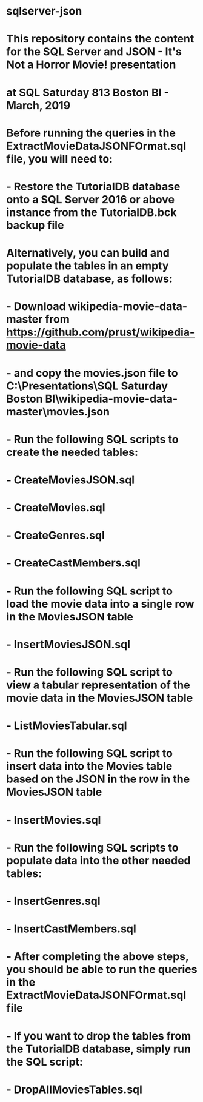 # sqlserver-json
# This repository contains the content for the SQL Server and JSON - It's Not a Horror Movie! presentation
# at SQL Saturday 813 Boston BI - March, 2019
# Before running the queries in the ExtractMovieDataJSONFOrmat.sql file, you will need to:
# - Restore the TutorialDB database onto a SQL Server 2016 or above instance from the TutorialDB.bck backup file
#
# Alternatively, you can build and populate the tables in an empty TutorialDB database, as follows:
# - Download wikipedia-movie-data-master from https://github.com/prust/wikipedia-movie-data
# - and copy the movies.json file to C:\Presentations\SQL Saturday Boston BI\wikipedia-movie-data-master\movies.json
# - Run the following SQL scripts to create the needed tables:
#   - CreateMoviesJSON.sql
#   - CreateMovies.sql
#   - CreateGenres.sql
#   - CreateCastMembers.sql
# - Run the following SQL script to load the movie data into a single row in the MoviesJSON table
#   - InsertMoviesJSON.sql
# - Run the following SQL script to view a tabular representation of the movie data in the MoviesJSON table
#   - ListMoviesTabular.sql
# - Run the following SQL script to insert data into the Movies table based on the JSON in the row in the MoviesJSON table
#   - InsertMovies.sql
# - Run the following SQL scripts to populate data into the other needed tables:
#   - InsertGenres.sql
#   - InsertCastMembers.sql
# - After completing the above steps, you should be able to run the queries in the ExtractMovieDataJSONFOrmat.sql file
#
#
# - If you want to drop the tables from the TutorialDB database, simply run the SQL script:
#   - DropAllMoviesTables.sql
#
